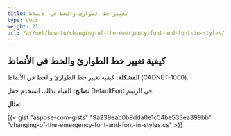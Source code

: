 ```yaml
---
title: تغيير خط الطوارئ والخط في الأنماط
type: docs
weight: 21
url: /ar/net/how-to/changing-of-the-emergency-font-and-font-in-styles/
---
```


## **كيفية تغيير خط الطوارئ والخط في الأنماط**

**المشكلة:** كيفية تغيير خط الطوارئ والخط في الأنماط (CADNET-1060).

**نصائح:** للقيام بذلك، استخدم حقل DefaultFont في الرسم.

**مثال:**

{{< gist "aspose-com-gists" "9a239eab0b9dda0e1c54be533ea399bb" "changing-of-the-emergency-font-and-font-in-styles.cs" >}}
